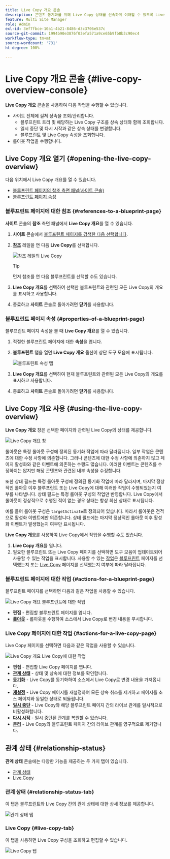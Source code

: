 ```yaml
---
title: Live Copy 개요 콘솔
description: 콘텐츠 동기화를 위해 Live Copy 상태를 신속하게 이해할 수 있도록 Live Copy 개요 콘솔의 기본 사항에 대해 알아봅니다.
feature: Multi Site Manager
role: Admin
exl-id: 3ef7fbce-10a1-4b21-8486-d3c3706e537c
source-git-commit: 1994b90e3876f03efa571a9ce65b9fb8b3c90ec4
workflow-type: tm+mt
source-wordcount: '731'
ht-degree: 100%

---
```


# Live Copy 개요 콘솔 {#live-copy-overview-console}

**Live Copy 개요** 콘솔을 사용하여 다음 작업을 수행할 수 있습니다.

* 사이트 전체에 걸쳐 상속을 조회/관리합니다.
   * 블루프린트 트리 및 해당하는 Live Copy 구조를 상속 상태와 함께 조회합니다.
   * 일시 중단 및 다시 시작과 같은 상속 상태를 변경합니다.
   * 블루프린트 및 Live Copy 속성을 조회합니다.
* 롤아웃 작업을 수행합니다.

## Live Copy 개요 열기 {#opening-the-live-copy-overview}

다음 위치에서 Live Copy 개요를 열 수 있습니다.

* [블루프린트 페이지의 참조 측면 패널(사이트 콘솔)](#opening-live-copy-overview-references-for-a-blueprint-page)
* [블루프린트 페이지 속성](#opening-live-copy-overview-properties-of-a-blueprint-page)

### 블루프린트 페이지에 대한 참조 {#references-to-a-blueprint-page}

**사이트** 콘솔의 **참조** 측면 패널에서 **Live Copy 개요**&#x200B;를 열 수 있습니다.

1. **사이트** 콘솔에서 [블루프린트 페이지를 검색한 다음 선택합니다](/help/sites-cloud/authoring/getting-started/basic-handling.md#viewing-and-selecting-resources).
1. **[참조](/help/sites-cloud/authoring/getting-started/basic-handling.md#references)** 레일을 연 다음 **Live Copy**&#x200B;를 선택합니다.

   ![참조 레일의 Live Copy](../assets/live-copy-references.png)

   >[!TIP]
   >
   >먼저 참조를 연 다음 블루프린트를 선택할 수도 있습니다.

1. **Live Copy 개요**&#x200B;를 선택하여 선택한 블루프린트와 관련된 모든 Live Copy의 개요를 표시하고 사용합니다.
1. 종료하고 **사이트** 콘솔로 돌아가려면 **닫기**&#x200B;를 사용합니다.

### 블루프린트 페이지 속성 {#properties-of-a-blueprint-page}

블루프린트 페이지 속성을 볼 때 **Live Copy 개요**&#x200B;를 열 수 있습니다.

1. 적절한 블루프린트 페이지에 대한 **속성**&#x200B;을 엽니다.
1. **블루프린트** 탭을 열면 **Live Copy 개요** 옵션이 상단 도구 모음에 표시됩니다.

   ![블루프린트 속성 탭](../assets/live-copy-blueprint-tab.png)

1. **Live Copy 개요**&#x200B;를 선택하여 현재 블루프린트와 관련된 모든 Live Copy의 개요를 표시하고 사용합니다.

1. 종료하고 **사이트** 콘솔로 돌아가려면 **닫기**&#x200B;를 사용합니다.

## Live Copy 개요 사용 {#using-the-live-copy-overview}

**Live Copy 개요** 창은 선택한 페이지와 관련된 Live Copy의 상태를 제공합니다.

![Live Copy 개요 창](../assets/live-copy-overview.png)

롤아웃은 특정 롤아웃 구성에 정의된 동기화 작업에 따라 달라집니다. 일부 작업은 콘텐츠에 대한 수정 사항에 의존합니다. 그러나 콘텐츠에 대한 수정 사항에 의존하지 않고 페이지 활성화와 같은 이벤트에 의존하는 수행도 많습니다. 이러한 이벤트는 콘텐츠를 수정하지는 않지만 해당 콘텐츠와 관련된 내부 속성을 수정합니다.

또한 상태 필드는 특정 롤아웃 구성에 정의된 동기화 작업에 따라 달라지며, 마지막 정상적인 롤아웃 이후 블루프린트 또는 Live Copy에 대해 이러한 작업이 수행되었는지 여부를 나타냅니다. 상태 필드는 특정 롤아웃 구성의 작업만 반영합니다. Live Copy에서 롤아웃이 정상적으로 수행된 적이 없는 경우 상태는 항상 최신 상태로 표시됩니다.

예를 들어 롤아웃 구성은 `targetActivate`로 정의되어 있습니다. 따라서 롤아웃은 전적으로 활성화 이벤트에만 의존합니다. 상태 필드에는 마지막 정상적인 롤아웃 이후 활성화 이벤트가 발생했는지 여부만 표시됩니다.

**Live Copy 개요**&#x200B;를 사용하여 Live Copy에서 작업을 수행할 수도 있습니다.

1. **Live Copy 개요**&#x200B;를 엽니다.
1. 필요한 블루프린트 또는 Live Copy 페이지를 선택하면 도구 모음이 업데이트되어 사용할 수 있는 작업을 표시합니다. 사용할 수 있는 [작업](overview.md#terms-used)은 [블루프린트](#actions-for-a-blueprint-page) 페이지를 선택했는지 또는 [Live Copy](#actions-for-a-live-copy-page) 페이지를 선택했는지 여부에 따라 달라집니다.

### 블루프린트 페이지에 대한 작업 {#actions-for-a-blueprint-page}

블루프린트 페이지를 선택하면 다음과 같은 작업을 사용할 수 있습니다.

![Live Copy 개요 블루프린트에 대한 작업](../assets/live-copy-overview-actions-blueprint.png)

* **편집** - 편집할 블루프린트 페이지를 엽니다.
* **[롤아웃](overview.md#rollout-and-synchronize)** - 롤아웃을 수행하여 소스에서 Live Copy로 변경 내용을 푸시합니다.

### Live Copy 페이지에 대한 작업 {#actions-for-a-live-copy-page}

Live Copy 페이지를 선택하면 다음과 같은 작업을 사용할 수 있습니다.

![Live Copy 개요 Live Copy에 대한 작업](../assets/live-copy-overview-actions.png)

* **편집** - 편집할 Live Copy 페이지를 엽니다.
* **[관계 상태](#relationship-status)** - 상태 및 상속에 대한 정보를 확인합니다.
* **[동기화](overview.md#rollout-and-synchronize)** - Live Copy를 동기화하여 소스에서 Live Copy로 변경 내용을 가져옵니다.
* **[재설정](creating-live-copies.md#resetting-a-live-copy-page)** - Live Copy 페이지를 재설정하여 모든 상속 취소를 제거하고 페이지를 소스 페이지와 동일한 상태로 되돌립니다.
* **[일시 중단](overview.md#suspending-and-cancelling-inheritance-and-synchronization)** - Live Copy와 해당 블루프린트 페이지 간의 라이브 관계를 일시적으로 비활성화합니다.
* **[다시 시작](creating-live-copies.md#resuming-inheritance-for-a-page)** - 일시 중단된 관계를 복원할 수 있습니다.
* **[분리](overview.md#detaching-a-live-copy)** - Live Copy와 블루프린트 페이지 간의 라이브 관계를 영구적으로 제거합니다.

## 관계 상태 {#relationship-status}

**관계 상태** 콘솔에는 다양한 기능을 제공하는 두 가지 탭이 있습니다.

* [관계 상태](#relationship-status-tab)
* [Live Copy](#live-copy-tab)

### 관계 상태 {#relationship-status-tab}

이 탭은 블루프린트와 Live Copy 간의 관계 상태에 대한 상세 정보를 제공합니다.

![관계 상태 탭](../assets/live-copy-relationship-status.png)

### Live Copy {#live-copy-tab}

이 탭을 사용하면 Live Copy 구성을 조회하고 편집할 수 있습니다.

![Live Copy 탭](../assets/live-copy-relationship-status-live-copy.png)
